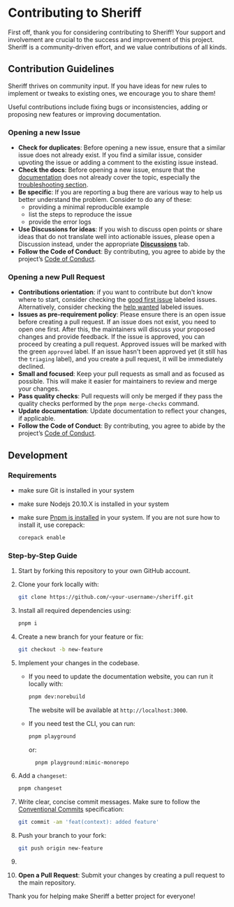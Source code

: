 # Contributing to Sheriff

First off, thank you for considering contributing to Sheriff! Your support and involvement are crucial to the success and improvement of this project. Sheriff is a community-driven effort, and we value contributions of all kinds.

## Contribution Guidelines

Sheriff thrives on community input. If you have ideas for new rules to implement or tweaks to existing ones, we encourage you to share them!

Useful contributions include fixing bugs or inconsistencies, adding or proposing new features or improving documentation.

### Opening a new Issue

- **Check for duplicates**: Before opening a new issue, ensure that a similar issue does not already exist. If you find a similar issue, consider upvoting the issue or adding a comment to the existing issue instead.
- **Check the docs**: Before opening a new issue, ensure that the [documentation](https://www.eslint-config-sheriff.dev/) does not already cover the topic, especially the [troubleshooting section](https://www.eslint-config-sheriff.dev/docs/troubleshooting).
- **Be specific**: If you are reporting a bug there are various way to help us better understand the problem. Consider to do any of these:
  - providing a minimal reproducible example
  - list the steps to reproduce the issue
  - provide the error logs
- **Use Discussions for ideas**: If you wish to discuss open points or share ideas that do not translate well into actionable issues, please open a Discussion instead, under the appropriate **[Discussions](https://github.com/AndreaPontrandolfo/sheriff/discussions)** tab.
- **Follow the Code of Conduct**: By contributing, you agree to abide by the project’s [Code of Conduct](./CODE_OF_CONDUCT.md).

### Opening a new Pull Request

- **Contributions orientation**: if you want to contribute but don't know where to start, consider checking the [good first issue](https://github.com/AndreaPontrandolfo/sheriff/issues?q=is%3Aissue+is%3Aopen+label%3A%22good+first+issue%22) labeled issues. Alternatively, consider checking the [help wanted](https://github.com/AndreaPontrandolfo/sheriff/issues?q=is%3Aissue+is%3Aopen+label%3A%22help+wanted%22) labeled issues.
- **Issues as pre-requirement policy**: Please ensure there is an open issue before creating a pull request. If an issue does not exist, you need to open one first. After this, the maintainers will discuss your proposed changes and provide feedback. If the issue is approved, you can proceed by creating a pull request. Approved issues will be marked with the green `approved` label. If an issue hasn't been approved yet (it still has the `triaging` label), and you create a pull request, it will be immediately declined.
- **Small and focused**: Keep your pull requests as small and as focused as possible. This will make it easier for maintainers to review and merge your changes.
- **Pass quality checks**: Pull requests will only be merged if they pass the quality checks performed by the `pnpm merge-checks` command.
- **Update documentation**: Update documentation to reflect your changes, if applicable.
- **Follow the Code of Conduct**: By contributing, you agree to abide by the project’s [Code of Conduct](./CODE_OF_CONDUCT.md).

## Development

### Requirements

- make sure Git is installed in your system
- make sure Nodejs 20.10.X is installed in your system
- make sure [Pnpm is installed](https://pnpm.io/installation) in your system. If you are not sure how to install it, use corepack:

  ```bash
  corepack enable
  ```

### Step-by-Step Guide

1. Start by forking this repository to your own GitHub account.
2. Clone your fork locally with:

   ```bash
   git clone https://github.com/<your-username>/sheriff.git
   ```

3. Install all required dependencies using:

   ```bash
   pnpm i
   ```

4. Create a new branch for your feature or fix:

   ```bash
   git checkout -b new-feature
   ```

5. Implement your changes in the codebase.

   - If you need to update the documentation website, you can run it locally with:

     ```bash
     pnpm dev:norebuild
     ```

     The website will be available at `http://localhost:3000`.

   - If you need test the CLI, you can run:

     ```bash
     pnpm playground
     ```

     or:

     ```bash
       pnpm playground:mimic-monorepo
     ```

6. Add a `changeset`:

   ```bash
   pnpm changeset
   ```

7. Write clear, concise commit messages. Make sure to follow the [Conventional Commits](https://www.conventionalcommits.org/en/v1.0.0/) specification:

   ```bash
   git commit -am 'feat(context): added feature'
   ```

8. Push your branch to your fork:

   ```bash
   git push origin new-feature
   ```

9.

10. **Open a Pull Request**: Submit your changes by creating a pull request to the main repository.

Thank you for helping make Sheriff a better project for everyone!
